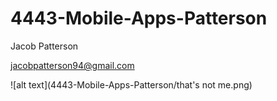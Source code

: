 # 4443-Mobile-Apps-Patterson

Jacob Patterson

jacobpatterson94@gmail.com

![alt text](4443-Mobile-Apps-Patterson/that's not me.png)
